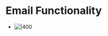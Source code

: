 # Email Functionality

- ![|400](https://remnote-user-data.s3.amazonaws.com/n767HyB7xP7a5sfv1m9uhphl6u5ygxAFhmJJ5gE_yqYcs07h_qphZU3jxwpDzVaRVIrrT3h6C2fVdgjctis1pSGME3l8W1TgZbF8QEuyeUK1dvnvtyzDw-M_aqAI7RHo.png)
